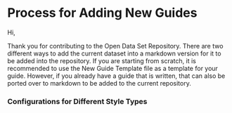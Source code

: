 # Process for Adding New Guides

Hi, 

Thank you for contributing to the Open Data Set Repository. There are two different ways to add the current dataset into a markdown version for it to be added into the repository. If you are starting from scratch, it is recommended to use the New Guide Template file as a template for your guide. However, if you already have a guide that is written, that can also be ported over to markdown to be added to the current repository.

### Configurations for Different Style Types
